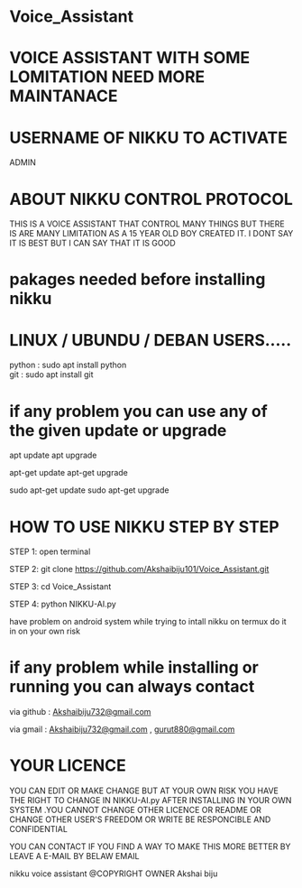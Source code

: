# Voice_Assistant
# VOICE ASSISTANT WITH SOME LOMITATION NEED MORE MAINTANACE

# USERNAME OF NIKKU TO ACTIVATE

ADMIN 

# ABOUT NIKKU CONTROL PROTOCOL

THIS IS A VOICE ASSISTANT THAT CONTROL MANY THINGS BUT THERE IS ARE MANY LIMITATION AS A 15 YEAR OLD BOY CREATED IT. I DONT SAY IT IS BEST BUT I CAN SAY THAT IT IS GOOD 

# pakages needed before installing nikku
# LINUX / UBUNDU / DEBAN USERS.....

python : sudo apt install python                                            
git    : sudo apt install git

# if any problem you can use any of the given update or upgrade 

apt update
apt upgrade

apt-get update
apt-get upgrade

sudo apt-get update
sudo apt-get upgrade


# HOW TO USE NIKKU STEP BY STEP

STEP 1: open terminal

STEP 2: git clone https://github.com/Akshaibiju101/Voice_Assistant.git

STEP 3: cd Voice_Assistant

STEP 4: python NIKKU-AI.py

have problem on android system while trying to intall nikku on termux do it in on your own risk

# if any problem while installing or running you can always contact

via github : Akshaibiju732@gmail.com

via gmail  : Akshaibiju732@gmail.com , gurut880@gmail.com

# YOUR LICENCE

YOU CAN EDIT OR MAKE CHANGE BUT AT YOUR OWN RISK YOU HAVE THE RIGHT TO CHANGE IN NIKKU-AI.py AFTER INSTALLING IN YOUR OWN SYSTEM .YOU CANNOT CHANGE OTHER LICENCE OR README OR CHANGE OTHER USER'S FREEDOM OR WRITE BE RESPONCIBLE AND CONFIDENTIAL 

YOU CAN CONTACT IF YOU FIND A WAY TO MAKE THIS MORE BETTER BY LEAVE A E-MAIL BY  BELAW EMAIL

nikku voice assistant @COPYRIGHT OWNER Akshai biju

